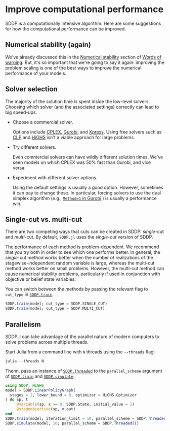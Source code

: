 # Improve computational performance

SDDP is a computationally intensive algorithm. Here are some suggestions for
how the computational performance can be improved.

## Numerical stability (again)

We've already discussed this in the [Numerical stability](@ref) section of
[Words of warning](@ref). But, it's so important that we're going to
say it again: improving the problem scaling is one of the best ways to improve
the numerical performance of your models.

## Solver selection

The majority of the solution time is spent inside the low-level solvers.
Choosing which solver (and the associated settings) correctly can lead to big
speed-ups.

 - Choose a commercial solver.

   Options include [CPLEX](https://github.com/jump-dev/CPLEX.jl),
   [Gurobi](https://github.com/jump-dev/Gurobi.jl), and
   [Xpress](https://github.com/jump-dev/Xpress.jl). Using free solvers such as
   [CLP](https://github.com/jump-dev/Clp.jl) and
   [HiGHS](https://github.com/jump-dev/HiGHS.jl) isn't a viable approach for large
   problems.

- Try different solvers.

  Even commercial solvers can have wildly different solution times. We've seen
  models on which CPLEX was 50% fast than Gurobi, and vice versa.

- Experiment with different solver options.

  Using the default settings is usually a good option. However, sometimes it can
  pay to change these. In particular, forcing solvers to use the dual simplex
  algorithm (e.g., [`Method=1` in Gurobi](https://www.gurobi.com/documentation/8.1/refman/method.html)
  ) is usually a performance win.

## Single-cut vs. multi-cut

There are two competing ways that cuts can be created in SDDP: _single_-cut and
_multi_-cut. By default, `SDDP.jl` uses the _single-cut_ version of SDDP.

The performance of each method is problem-dependent. We recommend that you try
both in order to see which one performs better. In general, the _single_-cut
method works better when the number of realizations of the stagewise-independent
random variable is large, whereas the multi-cut method works better on small
problems. However, the multi-cut method can cause numerical stability problems,
particularly if used in conjunction with objective or belief state variables.

You can switch between the methods by passing the relevant flag to `cut_type` in
[`SDDP.train`](@ref).
```julia
SDDP.train(model; cut_type = SDDP.SINGLE_CUT)
SDDP.train(model; cut_type = SDDP.MULTI_CUT)
```

## Parallelism

SDDP.jl can take advantage of the parallel nature of modern computers to solve
problems across multiple threads.

Start Julia from a command line with `N` threads using the `--threads` flag:
```julia
julia --threads N
```

Thenn, pass an instance of [`SDDP.Threaded`](@ref) to the `parallel_scheme`
argument of [`SDDP.train`](@ref) and [`SDDP.simulate`](@ref).

```julia
using SDDP, HiGHS
model = SDDP.LinearPolicyGraph(
  stages = 2, lower_bound = 0, optimizer = HiGHS.Optimizer
) do sp, t
     @variable(sp, x >= 0, SDDP.State, initial_value = 1)
     @stageobjective(sp, x.out)
end
SDDP.train(model; iteration_limit = 10, parallel_scheme = SDDP.Threaded())
SDDP.simulate(model, 10; parallel_scheme = SDDP.Threaded())
```
